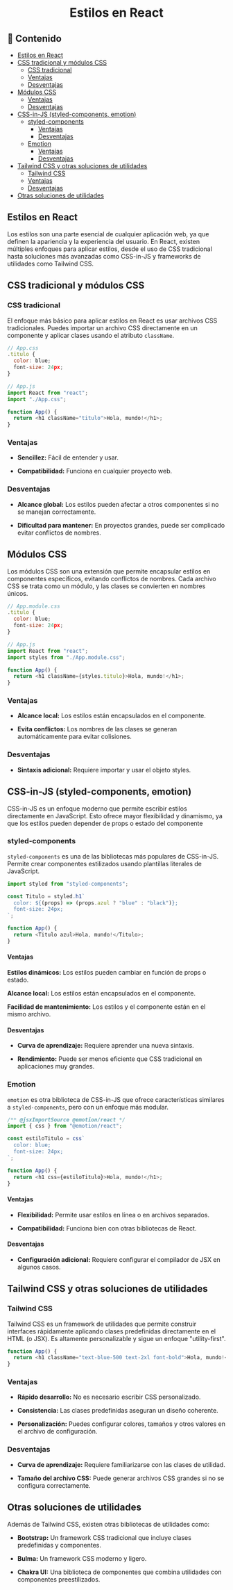 <h1 align="center">Estilos en React</h1>

<h2>📑 Contenido</h2>

- [Estilos en React](#estilos-en-react)
- [CSS tradicional y módulos CSS](#css-tradicional-y-módulos-css)
  - [CSS tradicional](#css-tradicional)
  - [Ventajas](#ventajas)
  - [Desventajas](#desventajas)
- [Módulos CSS](#módulos-css)
  - [Ventajas](#ventajas-1)
  - [Desventajas](#desventajas-1)
- [CSS-in-JS (styled-components, emotion)](#css-in-js-styled-components-emotion)
  - [styled-components](#styled-components)
    - [Ventajas](#ventajas-2)
    - [Desventajas](#desventajas-2)
  - [Emotion](#emotion)
    - [Ventajas](#ventajas-3)
    - [Desventajas](#desventajas-3)
- [Tailwind CSS y otras soluciones de utilidades](#tailwind-css-y-otras-soluciones-de-utilidades)
  - [Tailwind CSS](#tailwind-css)
  - [Ventajas](#ventajas-4)
  - [Desventajas](#desventajas-4)
- [Otras soluciones de utilidades](#otras-soluciones-de-utilidades)

## Estilos en React

Los estilos son una parte esencial de cualquier aplicación web, ya que definen la apariencia y la experiencia del usuario. En React, existen múltiples enfoques para aplicar estilos, desde el uso de CSS tradicional hasta soluciones más avanzadas como CSS-in-JS y frameworks de utilidades como Tailwind CSS.

## CSS tradicional y módulos CSS

### CSS tradicional

El enfoque más básico para aplicar estilos en React es usar archivos CSS tradicionales. Puedes importar un archivo CSS directamente en un componente y aplicar clases usando el atributo `className`.

```javascript
// App.css
.titulo {
  color: blue;
  font-size: 24px;
}

// App.js
import React from "react";
import "./App.css";

function App() {
  return <h1 className="titulo">Hola, mundo!</h1>;
}
```

### Ventajas

- **Sencillez:** Fácil de entender y usar.

- **Compatibilidad:** Funciona en cualquier proyecto web.

### Desventajas

- **Alcance global:** Los estilos pueden afectar a otros componentes si no se manejan correctamente.

- **Dificultad para mantener:** En proyectos grandes, puede ser complicado evitar conflictos de nombres.

## Módulos CSS

Los módulos CSS son una extensión que permite encapsular estilos en componentes específicos, evitando conflictos de nombres. Cada archivo CSS se trata como un módulo, y las clases se convierten en nombres únicos.

```javascript
// App.module.css
.titulo {
  color: blue;
  font-size: 24px;
}

// App.js
import React from "react";
import styles from "./App.module.css";

function App() {
  return <h1 className={styles.titulo}>Hola, mundo!</h1>;
}
```

### Ventajas

- **Alcance local:** Los estilos están encapsulados en el componente.

- **Evita conflictos:** Los nombres de las clases se generan automáticamente para evitar colisiones.

### Desventajas

- **Sintaxis adicional:** Requiere importar y usar el objeto styles.

## CSS-in-JS (styled-components, emotion)

CSS-in-JS es un enfoque moderno que permite escribir estilos directamente en JavaScript. Esto ofrece mayor flexibilidad y dinamismo, ya que los estilos pueden depender de props o estado del componente

### styled-components

`styled-components` es una de las bibliotecas más populares de CSS-in-JS. Permite crear componentes estilizados usando plantillas literales de JavaScript.

```javascript
import styled from "styled-components";

const Titulo = styled.h1`
  color: ${(props) => (props.azul ? "blue" : "black")};
  font-size: 24px;
`;

function App() {
  return <Titulo azul>Hola, mundo!</Titulo>;
}
```

#### Ventajas

**Estilos dinámicos:** Los estilos pueden cambiar en función de props o estado.

**Alcance local:** Los estilos están encapsulados en el componente.

**Facilidad de mantenimiento:** Los estilos y el componente están en el mismo archivo.

#### Desventajas

- **Curva de aprendizaje:** Requiere aprender una nueva sintaxis.

- **Rendimiento:** Puede ser menos eficiente que CSS tradicional en aplicaciones muy grandes.

### Emotion

`emotion` es otra biblioteca de CSS-in-JS que ofrece características similares a `styled-components`, pero con un enfoque más modular.

```javascript
/** @jsxImportSource @emotion/react */
import { css } from "@emotion/react";

const estiloTitulo = css`
  color: blue;
  font-size: 24px;
`;

function App() {
  return <h1 css={estiloTitulo}>Hola, mundo!</h1>;
}
```

#### Ventajas

- **Flexibilidad:** Permite usar estilos en línea o en archivos separados.

- **Compatibilidad:** Funciona bien con otras bibliotecas de React.

#### Desventajas

- **Configuración adicional:** Requiere configurar el compilador de JSX en algunos casos.

## Tailwind CSS y otras soluciones de utilidades

### Tailwind CSS

Tailwind CSS es un framework de utilidades que permite construir interfaces rápidamente aplicando clases predefinidas directamente en el HTML (o JSX). Es altamente personalizable y sigue un enfoque "utility-first".

```javascript
function App() {
  return <h1 className="text-blue-500 text-2xl font-bold">Hola, mundo!</h1>;
}
```

### Ventajas

- **Rápido desarrollo:** No es necesario escribir CSS personalizado.

- **Consistencia:** Las clases predefinidas aseguran un diseño coherente.

- **Personalización:** Puedes configurar colores, tamaños y otros valores en el archivo de configuración.

### Desventajas

- **Curva de aprendizaje:** Requiere familiarizarse con las clases de utilidad.

- **Tamaño del archivo CSS:** Puede generar archivos CSS grandes si no se configura correctamente.

## Otras soluciones de utilidades

Además de Tailwind CSS, existen otras bibliotecas de utilidades como:

- **Bootstrap:** Un framework CSS tradicional que incluye clases predefinidas y componentes.

- **Bulma:** Un framework CSS moderno y ligero.

- **Chakra UI:** Una biblioteca de componentes que combina utilidades con componentes preestilizados.

